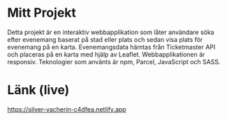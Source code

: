 # Mitt Projekt

Detta projekt är en interaktiv webbapplikation som låter användare söka efter evenemang baserat på stad eller plats och sedan visa plats för evenemang på en karta. Evenemangsdata hämtas från Ticketmaster API och placeras på en karta med hjälp av Leaflet. Webbapplikationen är responsiv. Teknologier som använts är npm, Parcel, JavaScript och SASS.

# Länk (live)
https://silver-vacherin-c4dfea.netlify.app
